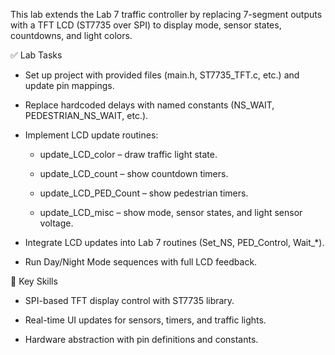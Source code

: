 This lab extends the Lab 7 traffic controller by replacing 7-segment outputs with a TFT LCD (ST7735 over SPI) to display mode, sensor states, countdowns, and light colors.  

✅ Lab Tasks  

- Set up project with provided files (main.h, ST7735_TFT.c, etc.) and update pin mappings.  

- Replace hardcoded delays with named constants (NS_WAIT, PEDESTRIAN_NS_WAIT, etc.).  

- Implement LCD update routines:  

  - update_LCD_color – draw traffic light state.  

  - update_LCD_count – show countdown timers.  

  - update_LCD_PED_Count – show pedestrian timers.  

  - update_LCD_misc – show mode, sensor states, and light sensor voltage.  

- Integrate LCD updates into Lab 7 routines (Set_NS, PED_Control, Wait_*).  

- Run Day/Night Mode sequences with full LCD feedback.  

🔑 Key Skills  

- SPI-based TFT display control with ST7735 library.  

- Real-time UI updates for sensors, timers, and traffic lights.  

- Hardware abstraction with pin definitions and constants.  
